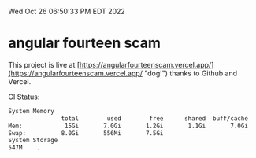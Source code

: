 Wed Oct 26 06:50:33 PM EDT 2022

# angular fourteen scam


This project is live at [https://angularfourteenscam.vercel.app/](https://angularfourteenscam.vercel.app/ "dog!") thanks to Github and Vercel.

CI Status: 

```bash
System Memory
               total        used        free      shared  buff/cache   available
Mem:            15Gi       7.0Gi       1.2Gi       1.1Gi       7.0Gi       6.8Gi
Swap:          8.0Gi       556Mi       7.5Gi
System Storage
547M	.
